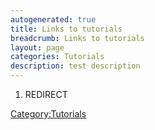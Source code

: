 ```yaml
---
autogenerated: true
title: Links to tutorials
breadcrumb: Links to tutorials
layout: page
categories: Tutorials
description: test description
---
```


1.  REDIRECT

[Category:Tutorials](Category_Tutorials "wikilink")
